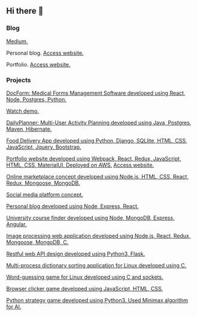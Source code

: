 ## Hi there 👋

### Blog

[Medium.](https://github.com/icodin123)

Personal blog. [Access website.](https://github.com/icodin123)

Portfolio. [Access website.](https://github.com/icodin123)

### Projects

[DocForm: Medical Forms Management Software developed using React, Node, Postgres, Python.](https://github.com/icodin123/React_Node_Medical_Forms_App)

[Watch demo.](https://www.youtube.com/watch?v=9jBXNPFPh6A)

[DailyPlanner: Multi-User Activity Planning developed using Java, Postgres, Maven, Hibernate.](https://github.com/icodin123/Java_Hibernate_Activity_Planning_App)

[Food Delivery App developed using Python, Django, SQLlite, HTML, CSS, JavaScript, Jquery, Bootstrap.](https://github.com/icodin123/Python_Django_Food_Delivery_App)

[Portfolio website developed using Webpack, React, Redux, JavaScript, HTML, CSS, MaterialUI. Deployed on AWS.](https://github.com/icodin123)
[Access website.](https://jeffncoding.com)

[Online marketplace concept developed using Node.js, HTML, CSS, React, Redux, Mongoose, MongoDB.](https://github.com/icodin123)

[Social media platform concept.](https://github.com/icodin123)

[Personal blog developed using Node, Express, React.](https://github.com/icodin123)

[University course finder developed using Node, MongoDB, Express, Angular.](https://github.com/icodin123)

[Image processing web application developed using Node.js, React, Redux, Mongoose, MongoDB, C.](https://github.com/icodin123)

[Restful web API design developed using Python3, Flask.](https://github.com/icodin123)

[Multi-process dictionary sorting application for Linux developed using C.](https://github.com/icodin123/C_Multi_Process_Dictionary_Sorting)

[Word-guessing game for Linux developed using C and sockets.](https://github.com/icodin123/ServerClientGameUsingSockets)

[Browser clicker game developed using JavaScript, HTML, CSS.](https://github.com/icodin123/JS_Clicker_Browser_Game)

[Python strategy game developed using Python3. Used Minimax algorithm for AI.](https://github.com/icodin123/Minimax_Python_Strategy_Game)
